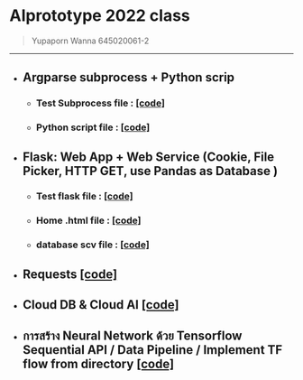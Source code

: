 # AIprototype 2022 class 
> Yupaporn Wanna 645020061-2
-------------------------------

* ## Argparse subprocess + Python scrip
  * ### Test Subprocess file : [[code]](https://github.com/Peckkie/AIprototype2022_kie/blob/main/testSubprocess.py)
  * ### Python script file : [[code]](https://github.com/Peckkie/AIprototype2022_kie/blob/main/python_script_101.py)

* ## Flask: Web App + Web Service (Cookie, File Picker, HTTP GET, use Pandas as Database )
  * ### Test flask file : [[code]](https://github.com/Peckkie/AIprototype2022_kie/blob/main/testflask.py)
  * ### Home .html file : [[code]](https://github.com/Peckkie/AIprototype2022_kie/blob/main/templates/home.html)
  * ### database scv file : [[code]](https://github.com/Peckkie/AIprototype2022_kie/blob/main/db.csv)
* ## Requests [[code]](https://github.com/Peckkie/AIprototype2022_kie/blob/main/postrequests.py)

* ## Cloud DB & Cloud AI [[code]](https://github.com/Peckkie/AIprototype2022_kie/blob/main/Cloud_DB_and_AI.ipynb)

* ## การสร้าง Neural Network ด้วย Tensorflow Sequential API / Data Pipeline / Implement TF flow from directory [[code]](https://github.com/Peckkie/AIprototype2022_kie/blob/main/Tensorflow(network%F0%9F%8C%8F).ipynb)

